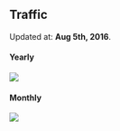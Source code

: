 ## Traffic

Updated at: **Aug 5th, 2016**.

#### Yearly

![](./traffic_yearly.png)

#### Monthly

![](./traffic_monthly.png)